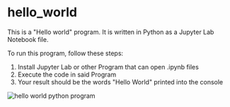 # hello_world

This is a "Hello world" program. It is written in Python as a Jupyter Lab Notebook file.

To run this program, follow these steps:

1. Install Jupyter Lab or other Program that can open .ipynb files
2. Execute the code in said Program
3. Your result should be the words "Hello World" printed into the console

![hello world python program](https://user-images.githubusercontent.com/122092937/211000855-522dae59-7f9f-4d55-b5f6-84f43d437446.PNG)
